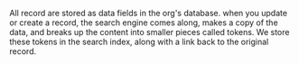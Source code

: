All record are stored as data fields in the org's database. when you update or create a record, the search engine comes along, makes a copy of the data, and breaks up the content into smaller pieces called tokens. We store these tokens in the search index, along with a link back to the original record.

